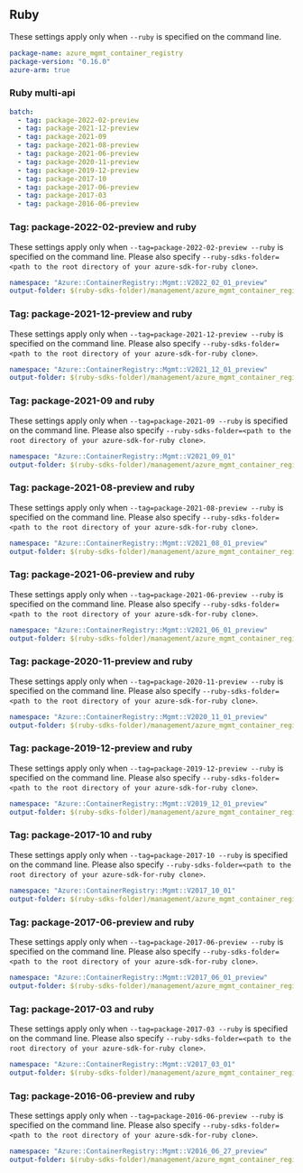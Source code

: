 ## Ruby

These settings apply only when `--ruby` is specified on the command line.

``` yaml
package-name: azure_mgmt_container_registry
package-version: "0.16.0"
azure-arm: true
```

### Ruby multi-api

``` yaml $(ruby) && $(multiapi)
batch:
  - tag: package-2022-02-preview
  - tag: package-2021-12-preview
  - tag: package-2021-09
  - tag: package-2021-08-preview
  - tag: package-2021-06-preview
  - tag: package-2020-11-preview
  - tag: package-2019-12-preview
  - tag: package-2017-10
  - tag: package-2017-06-preview
  - tag: package-2017-03
  - tag: package-2016-06-preview
```

### Tag: package-2022-02-preview and ruby

These settings apply only when `--tag=package-2022-02-preview --ruby` is specified on the command line.
Please also specify `--ruby-sdks-folder=<path to the root directory of your azure-sdk-for-ruby clone>`.

``` yaml $(tag) == 'package-2022-02-preview' && $(ruby)
namespace: "Azure::ContainerRegistry::Mgmt::V2022_02_01_preview"
output-folder: $(ruby-sdks-folder)/management/azure_mgmt_container_registry/lib
```

### Tag: package-2021-12-preview and ruby

These settings apply only when `--tag=package-2021-12-preview --ruby` is specified on the command line.
Please also specify `--ruby-sdks-folder=<path to the root directory of your azure-sdk-for-ruby clone>`.

``` yaml $(tag) == 'package-2021-12-preview' && $(ruby)
namespace: "Azure::ContainerRegistry::Mgmt::V2021_12_01_preview"
output-folder: $(ruby-sdks-folder)/management/azure_mgmt_container_registry/lib
```

### Tag: package-2021-09 and ruby

These settings apply only when `--tag=package-2021-09 --ruby` is specified on the command line.
Please also specify `--ruby-sdks-folder=<path to the root directory of your azure-sdk-for-ruby clone>`.

``` yaml $(tag) == 'package-2021-09' && $(ruby)
namespace: "Azure::ContainerRegistry::Mgmt::V2021_09_01"
output-folder: $(ruby-sdks-folder)/management/azure_mgmt_container_registry/lib
```

### Tag: package-2021-08-preview and ruby

These settings apply only when `--tag=package-2021-08-preview --ruby` is specified on the command line.
Please also specify `--ruby-sdks-folder=<path to the root directory of your azure-sdk-for-ruby clone>`.

``` yaml $(tag) == 'package-2021-08-preview' && $(ruby)
namespace: "Azure::ContainerRegistry::Mgmt::V2021_08_01_preview"
output-folder: $(ruby-sdks-folder)/management/azure_mgmt_container_registry/lib
```

### Tag: package-2021-06-preview and ruby

These settings apply only when `--tag=package-2021-06-preview --ruby` is specified on the command line.
Please also specify `--ruby-sdks-folder=<path to the root directory of your azure-sdk-for-ruby clone>`.

``` yaml $(tag) == 'package-2021-06-preview' && $(ruby)
namespace: "Azure::ContainerRegistry::Mgmt::V2021_06_01_preview"
output-folder: $(ruby-sdks-folder)/management/azure_mgmt_container_registry/lib
```

### Tag: package-2020-11-preview and ruby

These settings apply only when `--tag=package-2020-11-preview --ruby` is specified on the command line.
Please also specify `--ruby-sdks-folder=<path to the root directory of your azure-sdk-for-ruby clone>`.

``` yaml $(tag) == 'package-2020-11-preview' && $(ruby)
namespace: "Azure::ContainerRegistry::Mgmt::V2020_11_01_preview"
output-folder: $(ruby-sdks-folder)/management/azure_mgmt_container_registry/lib
```

### Tag: package-2019-12-preview and ruby

These settings apply only when `--tag=package-2019-12-preview --ruby` is specified on the command line.
Please also specify `--ruby-sdks-folder=<path to the root directory of your azure-sdk-for-ruby clone>`.

``` yaml $(tag) == 'package-2019-12-preview' && $(ruby)
namespace: "Azure::ContainerRegistry::Mgmt::V2019_12_01_preview"
output-folder: $(ruby-sdks-folder)/management/azure_mgmt_container_registry/lib
```

### Tag: package-2017-10 and ruby

These settings apply only when `--tag=package-2017-10 --ruby` is specified on the command line.
Please also specify `--ruby-sdks-folder=<path to the root directory of your azure-sdk-for-ruby clone>`.

``` yaml $(tag) == 'package-2017-10' && $(ruby)
namespace: "Azure::ContainerRegistry::Mgmt::V2017_10_01"
output-folder: $(ruby-sdks-folder)/management/azure_mgmt_container_registry/lib
```

### Tag: package-2017-06-preview and ruby

These settings apply only when `--tag=package-2017-06-preview --ruby` is specified on the command line.
Please also specify `--ruby-sdks-folder=<path to the root directory of your azure-sdk-for-ruby clone>`.

``` yaml $(tag) == 'package-2017-06-preview' && $(ruby)
namespace: "Azure::ContainerRegistry::Mgmt::V2017_06_01_preview"
output-folder: $(ruby-sdks-folder)/management/azure_mgmt_container_registry/lib
```

### Tag: package-2017-03 and ruby

These settings apply only when `--tag=package-2017-03 --ruby` is specified on the command line.
Please also specify `--ruby-sdks-folder=<path to the root directory of your azure-sdk-for-ruby clone>`.

``` yaml $(tag) == 'package-2017-03' && $(ruby)
namespace: "Azure::ContainerRegistry::Mgmt::V2017_03_01"
output-folder: $(ruby-sdks-folder)/management/azure_mgmt_container_registry/lib
```

### Tag: package-2016-06-preview and ruby

These settings apply only when `--tag=package-2016-06-preview --ruby` is specified on the command line.
Please also specify `--ruby-sdks-folder=<path to the root directory of your azure-sdk-for-ruby clone>`.

``` yaml $(tag) == 'package-2016-06-preview' && $(ruby)
namespace: "Azure::ContainerRegistry::Mgmt::V2016_06_27_preview"
output-folder: $(ruby-sdks-folder)/management/azure_mgmt_container_registry/lib
```

